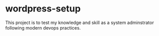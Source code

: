 # wordpress-setup
This project is to test my knowledge and skill as a system adminstrator following modern devops practices.
